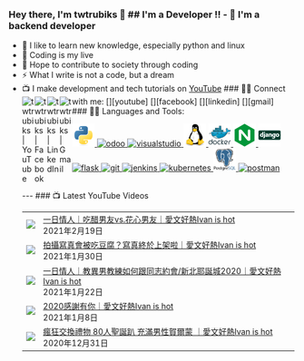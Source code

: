### Hey there, I'm twtrubiks 👋 ## I'm a Developer !! - 🔭 I'm a backend developer
- 🌱 I like to learn new knowledge, especially python and linux
- 👯 Coding is my live
- 🥅 Hope to contribute to society through coding
- ⚡ What I write is not a code, but a dream
- 📺 I make development and tech tutorials on [YouTube](https://www.youtube.com/user/blue524326) ### 🙋‍♂️ Connect with me: [<img align="left" alt="twtrubiks | YouTube" width="22px" src="https://cdn.jsdelivr.net/npm/simple-icons@v3/icons/youtube.svg" />][youtube]
[<img align="left" alt="twtrubiks | Facebook" width="22px" src="https://cdn.jsdelivr.net/npm/simple-icons@v3/icons/facebook.svg" />][facebook]
[<img align="left" alt="twtrubiks | LinkedIn" width="22px" src="https://cdn.jsdelivr.net/npm/simple-icons@v3/icons/linkedin.svg" />][linkedin]
[<img align="left" alt="twtrubiks | Gmail" width="22px" src="https://cdn.jsdelivr.net/npm/simple-icons@v3/icons/gmail.svg" />][gmail] <br /> ### 👨‍💻 Languages and Tools: <p align="left"> <a href="https://www.python.org" target="_blank"> <img src="https://raw.githubusercontent.com/devicons/devicon/master/icons/python/python-original.svg" alt="python" width="40" height="40"/> <a href="https://www.odoo.com/" target="_blank"> <img src="https://upload.wikimedia.org/wikipedia/commons/thumb/5/50/Odoo_logo.svg/320px-Odoo_logo.svg.png" alt="odoo" width="65" height="40"/> </a> <a href="https://code.visualstudio.com/" target="_blank"> <img src="https://upload.wikimedia.org/wikipedia/commons/thumb/9/9a/Visual_Studio_Code_1.35_icon.svg/240px-Visual_Studio_Code_1.35_icon.svg.png" alt="visualstudio" width="40" height="40"/> </a> <a href="https://www.linux.org/" target="_blank"> <img src="https://raw.githubusercontent.com/devicons/devicon/master/icons/linux/linux-original.svg" alt="linux" width="40" height="40"/> <a href="https://www.docker.com/" target="_blank"> <img src="https://raw.githubusercontent.com/devicons/devicon/master/icons/docker/docker-original-wordmark.svg" alt="docker" width="40" height="40"/> </a> </a> <a href="https://www.nginx.com" target="_blank"> <img src="https://raw.githubusercontent.com/devicons/devicon/master/icons/nginx/nginx-original.svg" alt="nginx" width="40" height="40"/> </a> </a> <a href="https://www.djangoproject.com/" target="_blank"> <img src="https://raw.githubusercontent.com/devicons/devicon/master/icons/django/django-original.svg" alt="django" width="40" height="40"/> </a> <a href="https://flask.palletsprojects.com/" target="_blank"> <img src="https://www.vectorlogo.zone/logos/pocoo_flask/pocoo_flask-icon.svg" alt="flask" width="40" height="40"/> </a> <a href="https://git-scm.com/" target="_blank"> <img src="https://www.vectorlogo.zone/logos/git-scm/git-scm-icon.svg" alt="git" width="40" height="40"/> </a> <a href="https://www.jenkins.io" target="_blank"> <img src="https://www.vectorlogo.zone/logos/jenkins/jenkins-icon.svg" alt="jenkins" width="40" height="40"/> </a> <a href="https://kubernetes.io" target="_blank"> <img src="https://www.vectorlogo.zone/logos/kubernetes/kubernetes-icon.svg" alt="kubernetes" width="40" height="40"/> </a> <a href="https://www.postgresql.org" target="_blank"> <img src="https://raw.githubusercontent.com/devicons/devicon/master/icons/postgresql/postgresql-original-wordmark.svg" alt="postgresql" width="40" height="40"/> </a> <a href="https://postman.com" target="_blank"> <img src="https://www.vectorlogo.zone/logos/getpostman/getpostman-icon.svg" alt="postman" width="40" height="40"/> </a> </p> <br /> --- ### 📺 Latest YouTube Videos <table> <tbody>
<!-- YOUTUBE:START --><tr><td><a href="https://www.youtube.com/watch?v=3oRX2OvthhY"><img width="140px" src="https://i.ytimg.com/vi/3oRX2OvthhY/mqdefault.jpg"></a></td>
<td><a href="https://www.youtube.com/watch?v=3oRX2OvthhY">一日情人｜吃醋男友vs.花心男友｜愛文好熱Ivan is hot</a><br/>2021年2月19日</td></tr>
<tr><td><a href="https://www.youtube.com/watch?v=__TOZ9D4-h4"><img width="140px" src="https://i.ytimg.com/vi/__TOZ9D4-h4/mqdefault.jpg"></a></td>
<td><a href="https://www.youtube.com/watch?v=__TOZ9D4-h4">拍攝寫真會被吃豆腐？寫真終於上架啦｜愛文好熱Ivan is hot</a><br/>2021年1月30日</td></tr>
<tr><td><a href="https://www.youtube.com/watch?v=f7K8xzA4yGs"><img width="140px" src="https://i.ytimg.com/vi/f7K8xzA4yGs/mqdefault.jpg"></a></td>
<td><a href="https://www.youtube.com/watch?v=f7K8xzA4yGs">一日情人｜教異男教練如何跟同志約會/新北耶誕城2020｜愛文好熱Ivan is hot</a><br/>2021年1月22日</td></tr>
<tr><td><a href="https://www.youtube.com/watch?v=2_I_EE4jN2Y"><img width="140px" src="https://i.ytimg.com/vi/2_I_EE4jN2Y/mqdefault.jpg"></a></td>
<td><a href="https://www.youtube.com/watch?v=2_I_EE4jN2Y">2020感謝有你｜愛文好熱Ivan is hot</a><br/>2021年1月8日</td></tr>
<tr><td><a href="https://www.youtube.com/watch?v=3xEUTrcBds8"><img width="140px" src="https://i.ytimg.com/vi/3xEUTrcBds8/mqdefault.jpg"></a></td>
<td><a href="https://www.youtube.com/watch?v=3xEUTrcBds8">瘋狂交換禮物 80人聖誕趴 充滿男性賀爾蒙 ｜愛文好熱Ivan is hot</a><br/>2020年12月31日</td></tr>
<!-- YOUTUBE:END --> </tbody>

